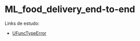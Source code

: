 # ML_food_delivery_end-to-end

Links de estudo:
 * [UFuncTypeError](https://stackoverflow.com/questions/39452792/cannot-cast-array-data-from-dtypeo-to-dtypefloat64)
